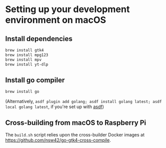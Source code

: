 # Setting up your development environment on macOS

## Install dependencies

```bash
brew install gtk4
brew install mpg123
brew install mpv
brew install yt-dlp
```

## Install go compiler

```bash
brew install go
```

(Alternatively,
`asdf plugin add golang; asdf install golang latest; asdf local golang latest`,
if you're set up with [asdf](https://github.com/asdf-vm/asdf))

## Cross-building from macOS to Raspberry Pi

The `build.sh` script relies upon the cross-builder Docker images at
<https://github.com/nsw42/go-gtk4-cross-compile>.
